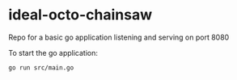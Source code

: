 # ideal-octo-chainsaw

Repo for a basic go application listening and serving on port 8080

To start the go application:
```
go run src/main.go
```

